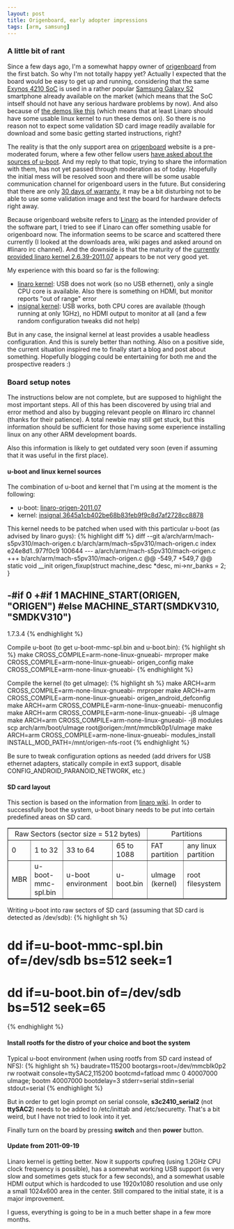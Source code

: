 ```yaml
---
layout: post
title: Origenboard, early adopter impressions
tags: [arm, samsung]
---
```


### A little bit of rant

Since a few days ago, I'm a somewhat happy owner of [origenboard](http://www.origenboard.org/) from the first batch.
So why I'm not totally happy yet? Actually I expected that the board would be easy to get up
and running, considering that the same
[Exynos 4210 SoC](http://www.samsung.com/global/business/semiconductor/productInfo.do?fmly_id=844&partnum=Exynos%204210)
is used in a rather popular
[Samsung Galaxy S2](http://en.wikipedia.org/wiki/Samsung_Galaxy_S_II) smartphone already
available on the market (which means that the SoC intself should not have any serious hardware
problems by now). And also because of [the demos like this](http://www.youtube.com/watch?v=vLUne-yDzVE) (which means that at least Linaro should have some usable linux kernel to run these demos on).
So there is no reason not to expect some validation SD card image readily available
for download and some basic getting started instructions, right?

The reality is that the only support area on [origenboard](http://www.origenboard.org/) website is a pre-moderated forum, where
a few other fellow users [have asked about the sources of u-boot](http://www.origenboard.org/forum/viewtopic.php?f=8&t=4).
And my reply to that topic, trying to share the information with them, has not yet passed through moderation as of today.
Hopefully the initial mess will be resolved soon and there will be some usable communication
channel for origenboard users in the future. But considering that there are only [30 days of warranty](http://www.origenboard.org/news/?p=18),
it may be a bit disturbing not to be able to use some validation image and test the board for hardware defects right away.

Because origenboard website refers to [Linaro](http://www.linaro.org/) as the intended provider
of the software part, I tried to see if Linaro can offer something usable for origenboard now.
The information seems to be scarce and scattered there currently (I looked at the downloads area, wiki
pages and asked around on #linaro irc channel). And the downside is that the maturity of
the [currently provided linaro kernel 2.6.39-2011.07](http://git.linaro.org/gitweb?p=people/angus/linux-linaro-2.6.39.git;a=shortlog;h=refs/tags/2.6.39-2011.07) appears
to be not very good yet.

My experience with this board so far is the following:

* [linaro kernel](http://git.linaro.org/gitweb?p=people/angus/linux-linaro-2.6.39.git;a=shortlog;h=refs/tags/2.6.39-2011.07): USB does not work (so no USB ethernet), only a single CPU core is available. Also there is something on HDMI, but monitor reports "out of range" error
* [insignal kernel](http://git.insignal.co.kr/?p=linux-2.6-insignal-dev.git;a=shortlog;h=3645a1cb402be68b83feb9f9c8d7af2728cc8878): USB works, both CPU cores are available (though running at only 1GHz), no HDMI output to monitor at all (and a few random configuration tweaks did not help)

But in any case, the insignal kernel at least provides a usable headless configuration.
And this is surely better than nothing. Also on a positive side, the current situation
inspired me to finally start a blog and post about something. Hopefully blogging could
be entertaining for both me and the prospective readers :)

### Board setup notes

The instructions below are not complete, but are supposed to highlight the most important
steps. All of this has been discovered by using trial and error
method and also by bugging relevant people on #linaro irc channel (thanks for their patience). A total
newbie may still get stuck, but this information should be sufficient for those
having some experience installing linux on any other ARM development boards.

Also this information is likely to get outdated very soon (even if assuming that it was useful in the first place).

#### u-boot and linux kernel sources

The combination of u-boot and kernel that I'm using at the moment is the following:

* u-boot: [linaro-origen-2011.07](http://git.linaro.org/gitweb?p=people/angus/u-boot.git;a=shortlog;h=refs/tags/linaro-origen-2011.07)
* kernel: [insignal 3645a1cb402be68b83feb9f9c8d7af2728cc8878](http://git.insignal.co.kr/?p=linux-2.6-insignal-dev.git;a=shortlog;h=3645a1cb402be68b83feb9f9c8d7af2728cc8878)

This kernel needs to be patched when used with this particular u-boot (as advised by linaro guys):
{% highlight diff %}
diff --git a/arch/arm/mach-s5pv310/mach-origen.c b/arch/arm/mach-s5pv310/mach-origen.c
index e24e8d1..977f0c9 100644
--- a/arch/arm/mach-s5pv310/mach-origen.c
+++ b/arch/arm/mach-s5pv310/mach-origen.c
@@ -549,7 +549,7 @@ static void __init origen_fixup(struct machine_desc *desc,
 	mi->nr_banks = 2;
 }
 
-#if 0
+#if 1
 MACHINE_START(ORIGEN, "ORIGEN")
 #else
 MACHINE_START(SMDKV310, "SMDKV310")
-- 
1.7.3.4
{% endhighlight %}

Compile u-boot (to get u-boot-mmc-spl.bin and u-boot.bin):
{% highlight sh %}
make CROSS_COMPILE=arm-none-linux-gnueabi- mrproper
make CROSS_COMPILE=arm-none-linux-gnueabi- origen_config
make CROSS_COMPILE=arm-none-linux-gnueabi-
{% endhighlight %}

Compile the kernel (to get uImage):
{% highlight sh %}
make ARCH=arm CROSS_COMPILE=arm-none-linux-gnueabi- mrproper
make ARCH=arm CROSS_COMPILE=arm-none-linux-gnueabi- origen_android_defconfig
make ARCH=arm CROSS_COMPILE=arm-none-linux-gnueabi- menuconfig
make ARCH=arm CROSS_COMPILE=arm-none-linux-gnueabi- -j8 uImage
make ARCH=arm CROSS_COMPILE=arm-none-linux-gnueabi- -j8 modules
scp arch/arm/boot/uImage root@origen:/mnt/mmcblk0p1/uImage
make ARCH=arm CROSS_COMPILE=arm-none-linux-gnueabi- modules_install INSTALL_MOD_PATH=/mnt/origen-nfs-root
{% endhighlight %}

Be sure to tweak configuration options as needed (add drivers for USB ethernet adapters, statically compile in ext3 support, disable CONFIG_ANDROID_PARANOID_NETWORK, etc.)

#### SD card layout

This section is based on the information from [linaro wiki](https://wiki.linaro.org/Boards/Origen/Setup).
In order to successfully boot the system, u-boot binary needs to be put into certain predefined areas on SD card.

<table border=1><tr>
<td colspan="4" style="text-align:center">Raw Sectors (sector size = 512 bytes)</td>
  <td colspan="3" style="text-align:center">Partitions </td>
</tr>
<tr>
  <td>0</td>
  <td>1 to 32</td>
  <td>33 to 64</td>
  <td>65 to 1088</td>
  <td>FAT partition</td>
  <td>any linux partition</td>
</tr>
<tr>
  <td>MBR</td>
  <td>u-boot-mmc-spl.bin</td>
  <td>u-boot environment </td>
  <td>u-boot.bin </td>
  <td>uImage (kernel)</td>
  <td>root filesystem</td>
</tr>
</table>

Writing u-boot into raw sectors of SD card (assuming that SD card is detected as /dev/sdb):
{% highlight sh %}
# dd if=u-boot-mmc-spl.bin of=/dev/sdb bs=512 seek=1
# dd if=u-boot.bin of=/dev/sdb bs=512 seek=65
{% endhighlight %}

#### Install rootfs for the distro of your choice and boot the system

Typical u-boot environment (when using rootfs from SD card instead of NFS):
{% highlight sh %}
baudrate=115200
bootargs=root=/dev/mmcblk0p2 rw rootwait console=ttySAC2,115200
bootcmd=fatload mmc 0 40007000 uImage; bootm 40007000
bootdelay=3
stderr=serial
stdin=serial
stdout=serial
{% endhighlight %}

But in order to get login prompt on serial console, <b>s3c2410_serial2</b> (not <b>ttySAC2</b>) needs to be added to /etc/inittab and /etc/securetty. That's a bit weird, but I have not tried to look into it yet.

Finally turn on the board by pressing <b>switch</b> and then <b>power</b> button.

#### Update from 2011-09-19

Linaro kernel is getting better. Now it supports cpufreq (using 1.2GHz CPU clock frequency is possible), has
a somewhat working USB support (is very slow and sometimes gets stuck for a few seconds), and a somewhat
usable HDMI output which is hardcoded to use 1920x1080 resolution and use only a small 1024x600 area in
the center. Still compared to the initial state, it is a major improvement.

I guess, everything is going to be in a much better shape in a few more months.
